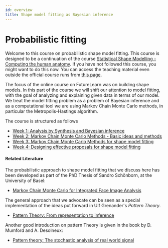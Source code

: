```yaml
---
id: overview
title: Shape model fitting as Bayesian inference
---
```


# Probabilistic fitting

Welcome to this course on probabilistic shape model fitting. This course
is designed to be a continuation of the course [Statistical Shape Modelling - Computing the human anatomy](https://futurelearn.com/courses/statistical-shape-modelling). If you have not 
followed this course, you might want to do this now. You can access the teaching material even outside the official course runs from [this page](https://gravis.dmi.unibas.ch/PMM/lectures/ssm_courseRun19/).

The focus of the online course on FutureLearn was on building shape models. In this part of the course we will shift our attention to model fitting, with the goal of
analyzing and explaining given data in terms of our model. We treat the model fitting problem as a problem of Bayesian inference and as a computational tool we are using Markov Chain Monte Carlo methods, in particular the Metropolis-Hastings algorithm. 

The course is structured as follows

* [Week 1: Analysis by Synthesis and Bayesian inference](week1/week1)
* [Week 2: Markov Chain Monte Carlo Methods - Basic ideas and methods](week2/week2)
* [Week 3: Markov Chain Monte Carlo Methods for shape model fitting](week3/week3)
* [Week 4: Designing effective proposals for shape model fitting](week4/week4)

#### Related Literature

The probabilistic approach to shape model fitting that we discuss here has been developed as part of the PhD Thesis of Sandro Schönborn, at the University of Basel:

* [Markov Chain Monte Carlo for Integrated Face Image Analysis](https://edoc.unibas.ch/34084/1/Schoenborn-PhD.pdf)

The general approach that we advocate can be seen as a special implementation of the ideas put forward in Ulf Grenander's *Pattern Theory*. 
* [Pattern Theory: From representation to inference](https://oxford.universitypressscholarship.com/view/10.1093/oso/9780198505709.001.0001/isbn-9780198505709)

Another good introduction on pattern Theory is given in the book by D. Mumford and A. Desolneux:
* [Pattern theory: The stochastic analysis of real world signal]("https://www.goodreads.com/book/show/9046935-pattern-theory")
